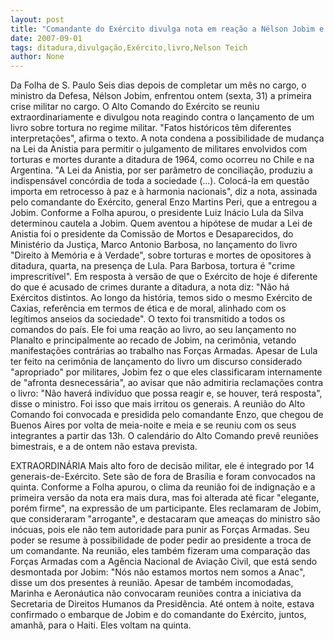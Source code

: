 ```yaml
---
layout: post
title: "Comandante do Exército divulga nota em reação a Nélson Jobim e a livro sobre a ditadura"
date: 2007-09-01
tags: ditadura,divulgação,Exército,livro,Nelson Teich
author: None
---
```

Da Folha de S. Paulo
Seis dias depois de completar um m&ecirc;s no cargo, o ministro da Defesa, N&eacute;lson Jobim, enfrentou ontem (sexta, 31) a primeira crise militar no cargo. O Alto Comando do Ex&eacute;rcito se reuniu extraordinariamente e divulgou nota reagindo contra o lan&ccedil;amento de um livro sobre tortura no regime militar. &quot;Fatos hist&oacute;ricos t&ecirc;m diferentes interpreta&ccedil;&otilde;es&quot;, afirma o texto. 
A nota condena a possibilidade de mudan&ccedil;a na Lei da Anistia para permitir o julgamento de militares envolvidos com torturas e mortes durante a ditadura de 1964, como ocorreu no Chile e na Argentina. 
&quot;A Lei da Anistia, por ser par&acirc;metro de concilia&ccedil;&atilde;o, produziu a indispens&aacute;vel conc&oacute;rdia de toda a sociedade (...). Coloc&aacute;-la em quest&atilde;o importa em retrocesso &agrave; paz e &agrave; harmonia nacionais&quot;, diz a nota, assinada pelo comandante do Ex&eacute;rcito, general Enzo Martins Peri, que a entregou a Jobim. Conforme a Folha apurou, o presidente Luiz In&aacute;cio Lula da Silva determinou cautela a Jobim. 
Quem aventou a hip&oacute;tese de mudar a Lei de Anistia foi o presidente da Comiss&atilde;o de Mortos e Desaparecidos, do Minist&eacute;rio da Justi&ccedil;a, Marco Antonio Barbosa, no lan&ccedil;amento do livro &quot;Direito &agrave; Mem&oacute;ria e &agrave; Verdade&quot;, sobre torturas e mortes de opositores &agrave; ditadura, quarta, na presen&ccedil;a de Lula.&nbsp;Para Barbosa, tortura &eacute; &quot;crime imprescrit&iacute;vel&quot;. 
Em resposta &agrave; vers&atilde;o de que o Ex&eacute;rcito de hoje &eacute; diferente do que &eacute; acusado de crimes durante a ditadura, a nota diz: &quot;N&atilde;o h&aacute; Ex&eacute;rcitos distintos. Ao longo da hist&oacute;ria, temos sido o mesmo Ex&eacute;rcito de Caxias, refer&ecirc;ncia em termos de &eacute;tica e de moral, alinhado com os leg&iacute;timos anseios da sociedade&quot;. 
O texto foi transmitido a todos os comandos do pa&iacute;s. Ele foi uma rea&ccedil;&atilde;o ao livro, ao seu lan&ccedil;amento no Planalto e principalmente ao recado de Jobim, na cerim&ocirc;nia, vetando manifesta&ccedil;&otilde;es contr&aacute;rias ao trabalho nas For&ccedil;as Armadas. 
Apesar de Lula ter feito na cerim&ocirc;nia de lan&ccedil;amento do livro um discurso considerado &quot;apropriado&quot; por militares, Jobim fez o que eles classificaram internamente de &quot;afronta desnecess&aacute;ria&quot;, ao avisar que n&atilde;o admitiria reclama&ccedil;&otilde;es contra o livro: &quot;N&atilde;o haver&aacute; indiv&iacute;duo que possa reagir e, se houver, ter&aacute; resposta&quot;, disse o ministro. 
Foi isso que mais irritou os generais. A reuni&atilde;o do Alto Comando foi convocada e presidida pelo comandante Enzo, que chegou de Buenos Aires por volta de meia-noite e meia e se reuniu com os seus integrantes a partir das 13h. O calend&aacute;rio do Alto Comando prev&ecirc; reuni&otilde;es bimestrais, e a de ontem n&atilde;o estava prevista. 

EXTRAORDIN&Aacute;RIA
Mais alto foro de decis&atilde;o militar, ele &eacute; integrado por 14 generais-de-Ex&eacute;rcito. Sete s&atilde;o de fora de Bras&iacute;lia e foram convocados na quinta. Conforme a Folha apurou, o clima da reuni&atilde;o foi de indigna&ccedil;&atilde;o e a primeira vers&atilde;o da nota era mais dura, mas foi alterada at&eacute; ficar &quot;elegante, por&eacute;m firme&quot;, na express&atilde;o de um participante. 
Eles reclamaram de Jobim, que consideraram &quot;arrogante&quot;, e destacaram que amea&ccedil;as do ministro s&atilde;o in&oacute;cuas, pois ele n&atilde;o tem autoridade para punir as For&ccedil;as Armadas. Seu poder se resume &agrave; possibilidade de poder pedir ao presidente a troca de um comandante.
Na reuni&atilde;o, eles tamb&eacute;m fizeram uma compara&ccedil;&atilde;o das For&ccedil;as Armadas com a Ag&ecirc;ncia Nacional de Avia&ccedil;&atilde;o Civil, que est&aacute; sendo desmontada por Jobim: &quot;N&oacute;s n&atilde;o estamos mortos nem somos a Anac&quot;, disse um dos presentes &agrave; reuni&atilde;o. 
Apesar de tamb&eacute;m incomodadas, Marinha e Aeron&aacute;utica n&atilde;o convocaram reuni&otilde;es contra a iniciativa da Secretaria de Direitos Humanos da Presid&ecirc;ncia. At&eacute; ontem &agrave; noite, estava confirmado o embarque de Jobim e do comandante do Ex&eacute;rcito, juntos, amanh&atilde;, para o Haiti. Eles voltam na quinta.  